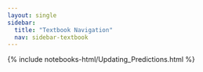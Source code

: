 ```yaml
---
layout: single
sidebar:
  title: "Textbook Navigation"
  nav: sidebar-textbook
---
```


{% include notebooks-html/Updating_Predictions.html %}
